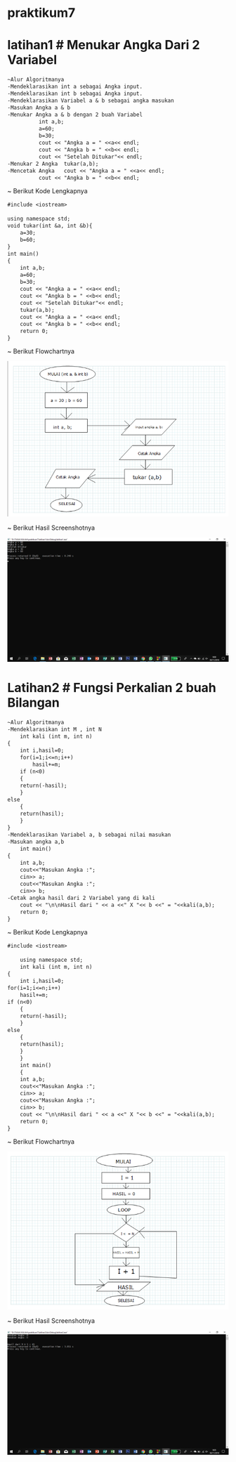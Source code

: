 # praktikum7
# latihan1 # Menukar Angka Dari 2 Variabel
	~Alur Algoritmanya
	-Mendeklarasikan int a sebagai Angka input.
	-Mendeklarasikan int b sebagai Angka input.
	-Mendeklarasikan Variabel a & b sebagai angka masukan
	-Masukan Angka a & b
	-Menukar Angka a & b dengan 2 buah Variabel
			  int a,b;
			  a=60;
			  b=30;
			  cout << "Angka a = " <<a<< endl;
			  cout << "Angka b = " <<b<< endl;
			  cout << "Setelah Ditukar"<< endl;
	-Menukar 2 Angka  tukar(a,b);
	-Mencetak Angka	  cout << "Angka a = " <<a<< endl;
			  cout << "Angka b = " <<b<< endl;

~ Berikut Kode Lengkapnya

	#include <iostream>

	using namespace std;
	void tukar(int &a, int &b){
		a=30;
		b=60;
	}
	int main()
	{
		int a,b;
		a=60;
		b=30;
		cout << "Angka a = " <<a<< endl;
		cout << "Angka b = " <<b<< endl;
		cout << "Setelah Ditukar"<< endl;
		tukar(a,b);
		cout << "Angka a = " <<a<< endl;
		cout << "Angka b = " <<b<< endl;
		return 0;
	}

~ Berikut Flowchartnya

![img](https://github.com/zahira12/praktikum7/blob/master/flowchartLatihan1.png)

~ Berikut Hasil Screenshotnya

![img](https://github.com/zahira12/praktikum7/blob/master/latihan1/Screenshot1.png)


# Latihan2 # Fungsi Perkalian 2 buah Bilangan
	~Alur Algoritmanya
	-Mendeklarasikan int M , int N
		int kali (int m, int n)
	{
		int i,hasil=0;
		for(i=1;i<=n;i++)
			hasil+=m;
		if (n<0)
		{
		return(-hasil);
		}
	else
		{
		return(hasil);
		}
	}
	-Mendeklarasikan Variabel a, b sebagai nilai masukan
	-Masukan angka a,b
		int main()
	{
		int a,b;
		cout<<"Masukan Angka :";
		cin>> a;
		cout<<"Masukan Angka :";
		cin>> b;
	-Cetak angka hasil dari 2 Variabel yang di kali
		cout << "\n\nHasil dari " << a <<" X "<< b <<" = "<<kali(a,b);
		return 0;
	}

~ Berikut Kode Lengkapnya

	#include <iostream>

		using namespace std;
		int kali (int m, int n)
	{
  		int i,hasil=0;
	for(i=1;i<=n;i++)
		hasil+=m;
	if (n<0)
		{
		return(-hasil);
		}
	else
		{
		return(hasil);
		}
		}
		int main()
		{
		int a,b;
		cout<<"Masukan Angka :";
		cin>> a;
		cout<<"Masukan Angka :";
		cin>> b;
		cout << "\n\nHasil dari " << a <<" X "<< b <<" = "<<kali(a,b);
		return 0;
	}

~ Berikut Flowchartnya

![img](https://github.com/zahira12/praktikum7/blob/master/latihan2/flowchartLatihan2.png)

~ Berikut Hasil Screenshotnya

![img](https://github.com/zahira12/praktikum7/blob/master/latihan2/Screenshot2.png)


